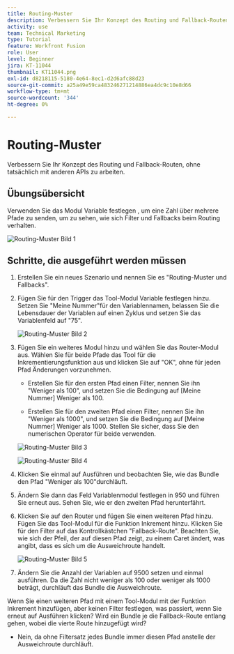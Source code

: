 ```yaml
---
title: Routing-Muster
description: Verbessern Sie Ihr Konzept des Routing und Fallback-Routen, ohne tatsächlich mit anderen APIs zu arbeiten.
activity: use
team: Technical Marketing
type: Tutorial
feature: Workfront Fusion
role: User
level: Beginner
jira: KT-11044
thumbnail: KT11044.png
exl-id: d8218115-5180-4e64-8ec1-d2d6afc88d23
source-git-commit: a25a49e59ca483246271214886ea4dc9c10e8d66
workflow-type: tm+mt
source-wordcount: '344'
ht-degree: 0%

---
```


# Routing-Muster

Verbessern Sie Ihr Konzept des Routing und Fallback-Routen, ohne tatsächlich mit anderen APIs zu arbeiten.

## Übungsübersicht

Verwenden Sie das Modul Variable festlegen , um eine Zahl über mehrere Pfade zu senden, um zu sehen, wie sich Filter und Fallbacks beim Routing verhalten.

![Routing-Muster Bild 1](../12-exercises/assets/routing-patterns-walkthrough-1.png)

## Schritte, die ausgeführt werden müssen

1. Erstellen Sie ein neues Szenario und nennen Sie es &quot;Routing-Muster und Fallbacks&quot;.
1. Fügen Sie für den Trigger das Tool-Modul Variable festlegen hinzu. Setzen Sie &quot;Meine Nummer&quot;für den Variablennamen, belassen Sie die Lebensdauer der Variablen auf einen Zyklus und setzen Sie das Variablenfeld auf &quot;75&quot;.

   ![Routing-Muster Bild 2](../12-exercises/assets/routing-patterns-walkthrough-2.png)

1. Fügen Sie ein weiteres Modul hinzu und wählen Sie das Router-Modul aus. Wählen Sie für beide Pfade das Tool für die Inkrementierungsfunktion aus und klicken Sie auf &quot;OK&quot;, ohne für jeden Pfad Änderungen vorzunehmen.

   + Erstellen Sie für den ersten Pfad einen Filter, nennen Sie ihn &quot;Weniger als 100&quot;, und setzen Sie die Bedingung auf [Meine Nummer] Weniger als 100.

   + Erstellen Sie für den zweiten Pfad einen Filter, nennen Sie ihn &quot;Weniger als 1000&quot;, und setzen Sie die Bedingung auf [Meine Nummer] Weniger als 1000. Stellen Sie sicher, dass Sie den numerischen Operator für beide verwenden.

   ![Routing-Muster Bild 3](../12-exercises/assets/routing-patterns-walkthrough-3.png)

   ![Routing-Muster Bild 4](../12-exercises/assets/routing-patterns-walkthrough-4.png)

1. Klicken Sie einmal auf Ausführen und beobachten Sie, wie das Bundle den Pfad &quot;Weniger als 100&quot;durchläuft.
1. Ändern Sie dann das Feld Variablenmodul festlegen in 950 und führen Sie erneut aus. Sehen Sie, wie er den zweiten Pfad herunterfährt.
1. Klicken Sie auf den Router und fügen Sie einen weiteren Pfad hinzu. Fügen Sie das Tool-Modul für die Funktion Inkrement hinzu. Klicken Sie für den Filter auf das Kontrollkästchen &quot;Fallback-Route&quot;. Beachten Sie, wie sich der Pfeil, der auf diesen Pfad zeigt, zu einem Caret ändert, was angibt, dass es sich um die Ausweichroute handelt.

   ![Routing-Muster Bild 5](../12-exercises/assets/routing-patterns-walkthrough-5.png)

1. Ändern Sie die Anzahl der Variablen auf 9500 setzen und einmal ausführen. Da die Zahl nicht weniger als 100 oder weniger als 1000 beträgt, durchläuft das Bundle die Ausweichroute.

Wenn Sie einen weiteren Pfad mit einem Tool-Modul mit der Funktion Inkrement hinzufügen, aber keinen Filter festlegen, was passiert, wenn Sie erneut auf Ausführen klicken? Wird ein Bundle je die Fallback-Route entlang gehen, wobei die vierte Route hinzugefügt wird?

+ Nein, da ohne Filtersatz jedes Bundle immer diesen Pfad anstelle der Ausweichroute durchläuft.
